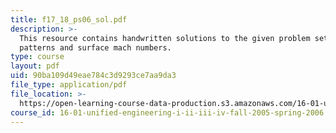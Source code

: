 ```yaml
---
title: f17_18_ps06_sol.pdf
description: >-
  This resource contains handwritten solutions to the given problem set on flow
  patterns and surface mach numbers.
type: course
layout: pdf
uid: 90ba109d49eae784c3d9293ce7aa9da3
file_type: application/pdf
file_location: >-
  https://open-learning-course-data-production.s3.amazonaws.com/16-01-unified-engineering-i-ii-iii-iv-fall-2005-spring-2006/90ba109d49eae784c3d9293ce7aa9da3_f17_18_ps06_sol.pdf
course_id: 16-01-unified-engineering-i-ii-iii-iv-fall-2005-spring-2006
---
```

